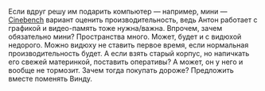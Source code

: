 Если вдруг решу им подарить компьютер — например, мини — [Cinebench](https://www.maxon.net/en/cinebench?srsltid=AfmBOoqUxcmHYrL8GjIr_smqYiMsUkjketKbw7x0S6LeFwBkcFqWFUNb) вариант оценить производительность, ведь Антон работает с графикой и видео-память тоже нужна/важна.
Впрочем, зачем обязательно мини? Пространства много. Может, будет и с видюхой недорого. Можно видюху не ставить первое время, если нормальная производительность будет.
А если взять старый корпус, но напичкать его свежей материнкой, поставить оперативы?
А может, он у него и вообще не тормозит. Зачем тогда покупать дороже? Предложить вместе поменять Винду.